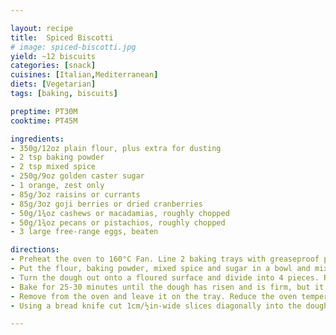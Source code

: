 ```yaml
---

layout: recipe
title:  Spiced Biscotti
# image: spiced-biscotti.jpg
yield: ~12 biscuits
categories: [snack]
cuisines: [Italian,Mediterranean]
diets: [Vegetarian]
tags: [baking, biscuits]

preptime: PT30M
cooktime: PT45M

ingredients:
- 350g/12oz plain flour, plus extra for dusting
- 2 tsp baking powder
- 2 tsp mixed spice
- 250g/9oz golden caster sugar
- 1 orange, zest only
- 85g/3oz raisins or currants
- 85g/3oz goji berries or dried cranberries
- 50g/1¾oz cashews or macadamias, roughly chopped
- 50g/1¾oz pecans or pistachios, roughly chopped
- 3 large free-range eggs, beaten

directions:
- Preheat the oven to 160°C Fan. Line 2 baking trays with greaseproof paper or silicone mats.
- Put the flour, baking powder, mixed spice and sugar in a bowl and mix. Now add the orange zest, currants, cranberries, macadamias and pistachios and give it a quick mix. Add the beaten egg and bring the dough together by hand.
- Turn the dough out onto a floured surface and divide into 4 pieces. Roll out to about 30cm/12in long and place 2 on each tray (make sure they are spaced apart).
- Bake for 25-30 minutes until the dough has risen and is firm, but it should still look very pale.
- Remove from the oven and leave it on the tray. Reduce the oven temperature to 120°C Fan.
- Using a bread knife cut 1cm/½in-wide slices diagonally into the dough. Put the slices on a large baking tray and bake for a further 15 minutes until dry and golden-brown. Leave to cool on a wire rack.

---
```

